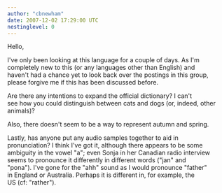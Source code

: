 ```yaml
---
author: "cbnewham"
date: 2007-12-02 17:29:00 UTC
nestinglevel: 0
---
```

Hello,  
  
I've only been looking at this language for a couple of days. As I'm  
completely new to this (or any languages other than English) and  
haven't had a chance yet to look back over the postings in this group,  
please forgive me if this has been discussed before.  
  
Are there any intentions to expand the official dictionary? I can't  
see how you could distinguish between cats and dogs (or, indeed, other  
animals)?  
  
Also, there doesn't seem to be a way to represent autumn and spring.  
  
Lastly, has anyone put any audio samples together to aid in  
pronunciation? I think I've got it, although there appears to be some  
ambiguity in the vowel "a"; even Sonja in her Canadian radio interview  
seems to pronounce it differently in different words ("jan" and  
"pona"). I've gone for the "ahh" sound as I would pronounce "father"  
in England or Australia. Perhaps it is different in, for example, the  
US (cf: "rather").